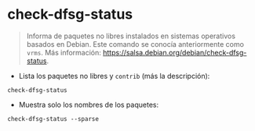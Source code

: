 # check-dfsg-status

> Informa de paquetes no libres instalados en sistemas operativos basados en Debian.
> Este comando se conocía anteriormente como `vrms`.
> Más información: <https://salsa.debian.org/debian/check-dfsg-status>.

- Lista los paquetes no libres y `contrib` (más la descripción):

`check-dfsg-status`

- Muestra solo los nombres de los paquetes:

`check-dfsg-status --sparse`
